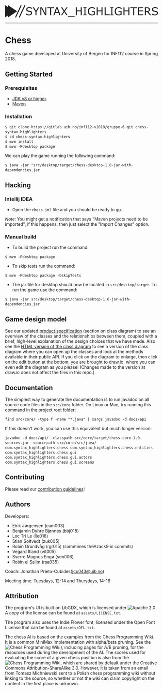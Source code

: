 ![Logo](assets/logo.png)

-----------------------------------------------------------------------------

# Chess

A chess game developed at University of Bergen for INF112
course in Spring 2018.

## Getting Started

### Prerequisites
 
- [JDK v8 or higher](http://www.oracle.com/technetwork/java/javase/downloads/jdk8-downloads-2133151.html).
- [Maven](https://maven.apache.org/download.cgi)

### Installation

```
$ git clone https://gitlab.uib.no/inf112-v2018/gruppe-6.git chess-syntax-highlighters
$ cd chess-syntax-highlighters
$ mvn install
$ mvn -Pdesktop package
```

We can play the game running the following command:

```
$ java -jar "src/desktop/target/chess-desktop-1.0-jar-with-dependencies.jar
```


## Hacking 

### Intellij IDEA

- Open the `chess.iml` file and you should be ready to go.

*Note*: You might get a notification that says "Maven projects need to
be imported", if this happens, then just select the "Import Changes"
option.

### Manual build

- To build the project run the command:

```
$ mvn -Pdesktop package
```

- To skip tests run the command:

```
$ mvn -Pdesktop package -DskipTests
```

- The jar file for desktop should now be located in `src/desktop/target`. To run
the game use the command:

```
$ java -jar src/desktop/target/chess-desktop-1.0-jar-with-dependencies.jar
```

## Game design model

See our updated [product specification](/docs/product-spec/product-specification.pdf) (section on class diagram) to see an overview of the classes and the relationships between them, coupled with a brief, high-level explanation of the design choices that we have made. Also see the [HTML version of the class diagram](/docs/diagrams/classdiagram.html) to see a version of the class diagram where you can open up the classes and look at the methods available in their public API. If you click on the diagram to enlarge, then click on the edit button at the bottom, you are brought to draw.io, where you can even edit the diagram as you please! (Changes made to the version at draw.io does not affect the files in this repo.)

## Documentation

The simplest way to generate the documentation is to run javadoc on all source code files in the `src/core` folder. On Linux or Mac, try running this command in the project root folder:

```
find src/core/ -type f -name "*.java" | xargs javadoc -d docs/api
```

If this doesn't work, you can use this equivalent but much longer version:

```
javadoc -d docs/api/ -classpath src/core/target/chess-core-1.0-sources.jar -sourcepath src/core/src/java/ com.syntax_highlighters.chess com.syntax_highlighters.chess.entities com.syntax_highlighters.chess.gui com.syntax_highlighters.chess.gui.actors com.syntax_highlighters.chess.gui.screens
```

## Contributing

Please read our [contribution guidelines](CONTRIBUTING.md)!

## Authors

Developers:

- Eirik Jørgensen (cum003)
- Benjamin Dyhre Bjønnes  (bbj018)
- Loc Tri Le (lle016)
- Stian Soltvedt  (zuk005)
- Robin Grundvåg  (rgr015) (sometimes theAzack9 in commits)
- Vegard Itland (vit005)
- Sverre Magnus Engø  (sen006)
- Robin el Salim  (rsa035)

Coach: Jonathan Prieto-Cubides(jcu043@uib.no)

Meeting time: Tuesdays, 12-14 and Thursdays, 14-16

## Attribution

The program's UI is built on LibGDX, which is licensed under ![Apache 2.0](https://www.apache.org/licenses/LICENSE-2.0). A copy of the license can be found at `assets/LICENSE.txt`.

The program also uses the Indie Flower font, licensed under the Open Font License that can be found at `assets/OFL.txt`.

The chess AI is based on the examples from the Chess Programming Wiki. It is a common MiniMax implementation with alpha/beta pruning. See the ![Chess Programming Wiki](https://chessprogramming.wikispaces.com/Minimax)), including pages for A/B pruning, for the resources used during the development of the AI.
The scores used for evaluating the score of a given chess position is also from the ![Chess Programming Wiki](https://chessprogramming.wikispaces.com/Simplified+evaluation+function), which are shared by default under the Creative Commons Attribution-ShareAlike 3.0. However, it is taken from an email from Tomasz Michniewski sent to a Polish chess programming wiki without linking to the source, so whether or not the wiki can claim copyright on the content in the first place is unknown.
